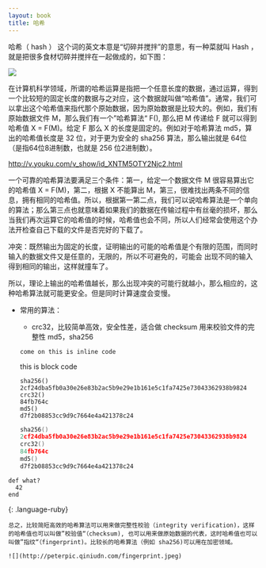 ```yaml
---
layout: book
title: 哈希
---
```


哈希（ hash ） 这个词的英文本意是“切碎并搅拌”的意思，有一种菜就叫 Hash ，就是把很多食材切碎并搅拌在一起做成的，如下图：

![](http://peterpic.qiniudn.com/hash_dish.jpg)


在计算机科学领域，所谓的哈希运算是指把一个任意长度的数据，通过运算，得到一个比较短的固定长度的数据与之对应，这个数据就叫做“哈希值”。通常，我们可以拿出这个哈希值来指代那个原始数据，因为原始数据是比较大的。例如，我们有原始数据文件 M，那么我们有一个”哈希算法“ F(), 那么把 M 传递给 F 就可以得到哈希值 X = F(M)。给定 F 那么 X 的长度是固定的。例如对于哈希算法 md5，算出的哈希值长度是 32 位，对于更为安全的 sha256 算法，那么输出就是 64位（是指64位8进制数，也就是 256 位2进制数）。

http://v.youku.com/v_show/id_XNTM5OTY2Njc2.html

一个可靠的哈希算法要满足三个条件：第一，给定一个数据文件 M 很容易算出它的哈希值 X = F(M)，第二，根据 X 不能算出 M，第三，很难找出两条不同的信息，拥有相同的哈希值。所以，根据第一第二点，我们可以说哈希算法是一个单向的算法；那么第三点也就意味着如果我们的数据在传输过程中有丝毫的损坏，那么当我们再次运算它的哈希值的时候，哈希值也会不同，所以人们经常会使用这个办法开检查自己下载的文件是否完好的下载了。


冲突：既然输出为固定的长度，证明输出的可能的哈希值是个有限的范围，而同时输入的数据文件又是任意的，无限的，所以不可避免的，可能会 出现不同的输入得到相同的输出，这样就撞车了。

所以，理论上输出的哈希值越长，那么出现冲突的可能行就越小，那么相应的，这种哈希算法就可能更安全。但是同时计算速度会变慢。

- 常用的算法：
	- crc32，比较简单高效，安全性差，适合做 checksum 用来校验文件的完整性
	md5，sha256

	`come on this is inline code`

	this is block code

	~~~
	sha256()
	2cf24dba5fb0a30e26e83b2ac5b9e29e1b161e5c1fa7425e73043362938b9824
	crc32()
	84fb764c
	md5()
	d7f2b08853cc9d9c7664e4a421378c24
	~~~

	~~~file.c
	sha256()
	2cf24dba5fb0a30e26e83b2ac5b9e29e1b161e5c1fa7425e73043362938b9824
	crc32()
	84fb764c
	md5()
	d7f2b08853cc9d9c7664e4a421378c24
	~~~


~~~
def what?
  42
end
~~~
{: .language-ruby}

	总之，比较简短高效的哈希算法可以用来做完整性校验（integrity verification)，这样的哈希值也可以叫做”校验值“（checksum), 也可以用来做原始数据的代表，这时哈希值也可以叫做”指纹“（fingerprint)。比较长的哈希算法（例如 sha256)可以用在加密领域。

	![](http://peterpic.qiniudn.com/fingerprint.jpeg)
